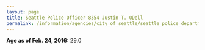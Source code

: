 ```yaml
---
layout: page
title: Seattle Police Officer 8354 Justin T. ODell
permalink: /information/agencies/city_of_seattle/seattle_police_department/copbook/8354/
---
```


**Age as of Feb. 24, 2016:** 29.0
